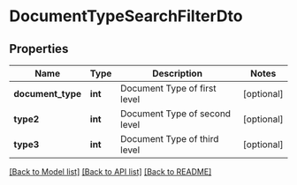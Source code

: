 # DocumentTypeSearchFilterDto

## Properties
Name | Type | Description | Notes
------------ | ------------- | ------------- | -------------
**document_type** | **int** | Document Type of first level | [optional] 
**type2** | **int** | Document Type of second level | [optional] 
**type3** | **int** | Document Type of third level | [optional] 

[[Back to Model list]](../README.md#documentation-for-models) [[Back to API list]](../README.md#documentation-for-api-endpoints) [[Back to README]](../README.md)


